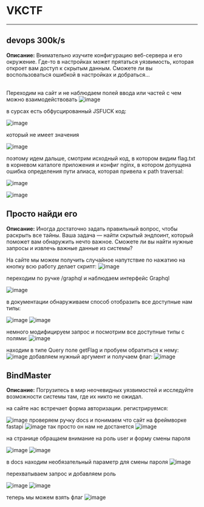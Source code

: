 # VKCTF
---
**<h2>devops 300k/s</h2>**

**Описание:** Внимательно изучите конфигурацию веб-сервера и его окружение. Где-то в настройках может прятаться уязвимость, которая откроет вам доступ к скрытым данным. Сможете ли вы воспользоваться ошибкой в настройках и добраться…
<br><br>

Переходим на сайт и не наблюдаем полей ввода или частей с чем можно взаимодействовать 
![image](https://github.com/user-attachments/assets/8bba30b3-e773-4cf8-9577-8d6fc997a1f2)

в сурсах есть обфусцированный JSFUCK код:

![image](https://github.com/user-attachments/assets/29a98171-e130-4f50-bfa1-318f1f4b1a5d)

который не имеет значения

![image](https://github.com/user-attachments/assets/a74027e6-1e94-4faa-b1be-bf537d4b2b62)

поэтому идем дальше, смотрим исходный код, в котором видим flag.txt в корневом каталоге приложения и конфиг nginx, в котором допущена ошибка определения пути алиаса, которая привела к path traversal:

![image](https://github.com/user-attachments/assets/d1eb7712-d2ae-4dce-9443-ef58d609ed00)

![image](https://github.com/user-attachments/assets/57e21803-13be-4eca-adb8-845e65b6a9c4)
<br>

**<h2>Просто найди его</h2>**
**Описание:** Иногда достаточно задать правильный вопрос, чтобы раскрыть все тайны. Ваша задача — найти скрытый эндпоинт, который поможет вам обнаружить нечто важное. Сможете ли вы найти нужные запросы и извлечь важные данные из системы?


На сайте мы можем получить случайное напутствие по нажатию на кнопку
всю работу делает скрипт:
![image](https://github.com/user-attachments/assets/9db3ca02-3d6b-4bfc-83ab-4d9b7183b8e2)

переходим по ручке /graphql и наблюдаем интерфейс Graphql

![image](https://github.com/user-attachments/assets/a6d24330-6a1d-43de-b854-05d4d8c567ce)

в документации обнаруживаем способ отобразить все доступные нам типы:

![image](https://github.com/user-attachments/assets/ab063552-bb33-471b-b370-7598fc09c3fc)
![image](https://github.com/user-attachments/assets/bac60384-702a-4eaa-b9de-9a7c913276ef)

немного модифицируем запрос и посмотрим все доступные типы с полями:
![image](https://github.com/user-attachments/assets/ac543998-3c65-4451-bad3-33a5dcc862f0)

находим в типе Query поле getFlag и пробуем обратиться к нему:
![image](https://github.com/user-attachments/assets/7992436d-30c8-42b0-bbc3-14efc3f482c4)
добавляем нужный аргумент и получаем флаг:
![image](https://github.com/user-attachments/assets/8a68b5b1-d9df-43ef-9295-cffbb9151825)


**<h2>BindMaster</h2>**
**Описание:** Погрузитесь в мир неочевидных уязвимостей и исследуйте возможности системы там, где их никто не ожидал.

на сайте нас встречает форма авторизации. регистрируемся:

![image](https://github.com/user-attachments/assets/2a49b3c6-e7a2-4152-a6cf-2799629f6d80)
проверяем ручку docs и понимаем что сайт на фреймворке fastapi
![image](https://github.com/user-attachments/assets/a188df3c-5ffe-4e88-b09a-bd070c16a992)
так просто он нам не достанется
![image](https://github.com/user-attachments/assets/0af51a22-1c1f-409f-8edf-4ef65239e7c1)

на странице обращаем внимание на роль user и форму смены пароля

![image](https://github.com/user-attachments/assets/f5570836-1494-4422-a7e8-e8c0b6d5a2f7)
![image](https://github.com/user-attachments/assets/b5784b39-b639-449e-8180-8888ea121ebd)

в docs находим необязательный параметр для смены пароля
![image](https://github.com/user-attachments/assets/af43908a-d03e-47cd-a98e-2a39cf7bd3fc)

перехватываем запрос и добавляем роль

![image](https://github.com/user-attachments/assets/fb8eafda-191d-44c1-9247-62dbe5e65776)
![image](https://github.com/user-attachments/assets/df43eebe-2125-4ad1-a2a2-97b15859885b)

теперь мы можем взять флаг
![image](https://github.com/user-attachments/assets/bbc544ae-0887-4d71-9a06-c092329937d3)













